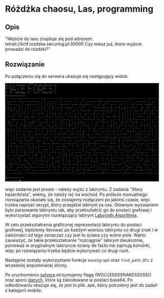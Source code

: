 # Różdżka chaosu, Las, programming

## Opis
"Wejście do lasu znajduje się pod adresem: telnet://kctf.rozdzka.securing.pl:30000 Czy wiesz już, które wyjście prowadzi do różdżki?"

## Rozwiązanie

Po połączeniu się do serwera ukazuje się następujący widok:

![start](./img/start.png)

więc zadanie jest proste - należy wyjść z labiryntu. Z zadania "Stary hazardzista", wiemy, że należy iść na wschód. Po próbuie manualnego rozwiązania okazało się, że zostajemy rozłączeni po jakimś czasie, więc trzeba napisać skrypt, który przejdzie labirynt za nas. Głównym wyzwaniem było parsowanie labiryntu tak, aby przekształcić go do postaci grafowej i wykorzystać algorytm rozwiązujący labirynt [Labyrinth Algorithms](http://bryukh.com/labyrinth-algorithms/).

W celu przekształcenia graficznej reprezentacji labiryntu do postaci grafowej, będziemy iterować po każdym wierszu labiryntu co drugi znak i w zależności od tego oznaczać czy jest to ściana czy wolne pole. Warto zauważyć, że takie przekształcenie "rozciągnie" labirynt dwukrotnie, ponieważ w oryginalnym labiryncie ściany de facto nie zajmują komórki, więc po rozwiązaniu trzeba będzie wykonywać co drugi ruch.

Następnie zostały wykorzystane funkcje `maze2graph` oraz `find_path_dfs` z wcześniej wspomnianej strony.

Po uruchomieniu [solvera](./solve.py) otrzymujemy flagę (WOC{SSSSSNAKESSSSS}) oraz sporo [danych](./based.txt), które są zakodowane w postaci base64. Po odkodowaniu okazuje się, że jest to plik .apk, który potrzebny jest do zadań z kategorii mobile.

